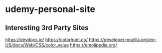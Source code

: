 # udemy-personal-site

## Interesting 3rd Party Sites 

https://devdocs.io/
https://colorhunt.co/
https://developer.mozilla.org/en-US/docs/Web/CSS/color_value
https://emojipedia.org/